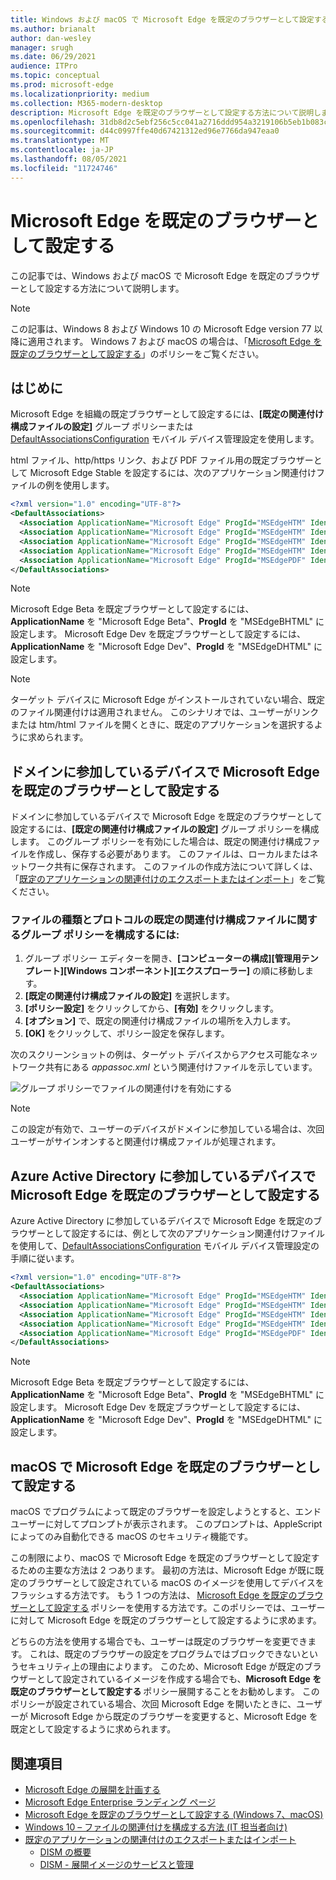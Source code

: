 ```yaml
---
title: Windows および macOS で Microsoft Edge を既定のブラウザーとして設定する
ms.author: brianalt
author: dan-wesley
manager: srugh
ms.date: 06/29/2021
audience: ITPro
ms.topic: conceptual
ms.prod: microsoft-edge
ms.localizationpriority: medium
ms.collection: M365-modern-desktop
description: Microsoft Edge を既定のブラウザーとして設定する方法について説明します
ms.openlocfilehash: 31db8d2c5ebf256c5cc041a2716ddd954a3219106b5eb1b083cc71c062abec76
ms.sourcegitcommit: d44c0997ffe40d67421312ed96e7766da947eaa0
ms.translationtype: MT
ms.contentlocale: ja-JP
ms.lasthandoff: 08/05/2021
ms.locfileid: "11724746"
---
```

# <a name="set-microsoft-edge-as-the-default-browser"></a>Microsoft Edge を既定のブラウザーとして設定する

この記事では、Windows および macOS で Microsoft Edge を既定のブラウザーとして設定する方法について説明します。

> [!NOTE]
> この記事は、Windows 8 および Windows 10 の Microsoft Edge version 77 以降に適用されます。 Windows 7 および macOS の場合は、「[Microsoft Edge を既定のブラウザーとして設定する](./microsoft-edge-policies.md#defaultbrowsersettingenabled)」のポリシーをご覧ください。

## <a name="introduction"></a>はじめに

Microsoft Edge を組織の既定ブラウザーとして設定するには、**[既定の関連付け構成ファイルの設定]** グループ ポリシーまたは [DefaultAssociationsConfiguration](/windows/client-management/mdm/policy-csp-applicationdefaults#applicationdefaults-defaultassociationsconfiguration) モバイル デバイス管理設定を使用します。

html ファイル、http/https リンク、および PDF ファイル用の既定ブラウザーとして Microsoft Edge Stable を設定するには、次のアプリケーション関連付けファイルの例を使用します。

```xml
<?xml version="1.0" encoding="UTF-8"?>
<DefaultAssociations> 
  <Association ApplicationName="Microsoft Edge" ProgId="MSEdgeHTM" Identifier=".html"/>
  <Association ApplicationName="Microsoft Edge" ProgId="MSEdgeHTM" Identifier=".htm"/>
  <Association ApplicationName="Microsoft Edge" ProgId="MSEdgeHTM" Identifier="http"/>
  <Association ApplicationName="Microsoft Edge" ProgId="MSEdgeHTM" Identifier="https"/>  
  <Association ApplicationName="Microsoft Edge" ProgId="MSEdgePDF" Identifier=".pdf"/>
</DefaultAssociations>
```

> [!NOTE]
> Microsoft Edge Beta を既定ブラウザーとして設定するには、**ApplicationName** を "Microsoft Edge Beta"、**ProgId** を "MSEdgeBHTML" に設定します。 Microsoft Edge Dev を既定ブラウザーとして設定するには、**ApplicationName** を "Microsoft Edge Dev"、**ProgId** を "MSEdgeDHTML" に設定します。


> [!NOTE]
> ターゲット デバイスに Microsoft Edge がインストールされていない場合、既定のファイル関連付けは適用されません。 このシナリオでは、ユーザーがリンクまたは htm/html ファイルを開くときに、既定のアプリケーションを選択するように求められます。

## <a name="set-microsoft-edge-as-the-default-browser-on-domain-joined-devices"></a>ドメインに参加しているデバイスで Microsoft Edge を既定のブラウザーとして設定する

ドメインに参加しているデバイスで Microsoft Edge を既定のブラウザーとして設定するには、**[既定の関連付け構成ファイルの設定]** グループ ポリシーを構成します。 このグループ ポリシーを有効にした場合は、既定の関連付け構成ファイルを作成し、保存する必要があります。 このファイルは、ローカルまたはネットワーク共有に保存されます。 このファイルの作成方法について詳しくは、「[既定のアプリケーションの関連付けのエクスポートまたはインポート](/windows-hardware/manufacture/desktop/export-or-import-default-application-associations)」をご覧ください。

### <a name="to-configure-the-group-policy-for-a-default-file-type-and-protocol-associations-configuration-file"></a>ファイルの種類とプロトコルの既定の関連付け構成ファイルに関するグループ ポリシーを構成するには:

1. グループ ポリシー エディターを開き、**[コンピューターの構成]\[管理用テンプレート]\[Windows コンポーネント]\[エクスプローラー]** の順に移動します。
2. **[既定の関連付け構成ファイルの設定]** を選択します。
3. **[ポリシー設定]** をクリックしてから、**[有効]** をクリックします。
4. **[オプション]** で、既定の関連付け構成ファイルの場所を入力します。
5. **[OK]** をクリックして、ポリシー設定を保存します。

次のスクリーンショットの例は、ターゲット デバイスからアクセス可能なネットワーク共有にある *appassoc.xml* という関連付けファイルを示しています。

   ![グループ ポリシーでファイルの関連付けを有効にする](./media/edge-learnmore-make-edge-default-browser/edge-learnmore-app-associations.png)

   > [!NOTE]
   > この設定が有効で、ユーザーのデバイスがドメインに参加している場合は、次回ユーザーがサインオンすると関連付け構成ファイルが処理されます。

## <a name="set-microsoft-edge-as-the-default-browser-on-azure-active-directory-joined-devices"></a>Azure Active Directory に参加しているデバイスで Microsoft Edge を既定のブラウザーとして設定する

Azure Active Directory に参加しているデバイスで Microsoft Edge を既定のブラウザーとして設定するには、例として次のアプリケーション関連付けファイルを使用して、[DefaultAssociationsConfiguration](/windows/client-management/mdm/policy-csp-applicationdefaults#applicationdefaults-defaultassociationsconfiguration) モバイル デバイス管理設定の手順に従います。

```xml
<?xml version="1.0" encoding="UTF-8"?>
<DefaultAssociations>
  <Association ApplicationName="Microsoft Edge" ProgId="MSEdgeHTM" Identifier=".html"/>
  <Association ApplicationName="Microsoft Edge" ProgId="MSEdgeHTM" Identifier=".htm"/>
  <Association ApplicationName="Microsoft Edge" ProgId="MSEdgeHTM" Identifier="http"/>
  <Association ApplicationName="Microsoft Edge" ProgId="MSEdgeHTM" Identifier="https"/>  
  <Association ApplicationName="Microsoft Edge" ProgId="MSEdgePDF" Identifier=".pdf"/>
</DefaultAssociations>
```

> [!NOTE]
> Microsoft Edge Beta を既定ブラウザーとして設定するには、**ApplicationName** を "Microsoft Edge Beta"、**ProgId** を "MSEdgeBHTML" に設定します。 Microsoft Edge Dev を既定ブラウザーとして設定するには、**ApplicationName** を "Microsoft Edge Dev"、**ProgId** を "MSEdgeDHTML" に設定します。

## <a name="set-microsoft-edge-as-the-default-browser-on-macos"></a>macOS で Microsoft Edge を既定のブラウザーとして設定する

macOS でプログラムによって既定のブラウザーを設定しようとすると、エンド ユーザーに対してプロンプトが表示されます。 このプロンプトは、AppleScript によってのみ自動化できる macOS のセキュリティ機能です。

この制限により、macOS で Microsoft Edge を既定のブラウザーとして設定するための主要な方法は 2 つあります。 最初の方法は、Microsoft Edge が既に既定のブラウザーとして設定されている macOS のイメージを使用してデバイスをフラッシュする方法です。 もう 1 つの方法は、 [Microsoft Edge を既定のブラウザーとして設定する](./microsoft-edge-policies.md#defaultbrowsersettingenabled) ポリシーを使用する方法です。このポリシーでは、ユーザーに対して Microsoft Edge を既定のブラウザーとして設定するように求めます。

どちらの方法を使用する場合でも、ユーザーは既定のブラウザーを変更できます。 これは、既定のブラウザーの設定をプログラムではブロックできないというセキュリティ上の理由によります。 このため、Microsoft Edge が既定のブラウザーとして設定されているイメージを作成する場合でも、**Microsoft Edge を既定のブラウザーとして設定する** ポリシー展開することをお勧めします。 このポリシーが設定されている場合、次回 Microsoft Edge を開いたときに、ユーザーが Microsoft Edge から既定のブラウザーを変更すると、Microsoft Edge を既定として設定するように求められます。

## <a name="see-also"></a>関連項目

- [Microsoft Edge の展開を計画する](./deploy-edge-plan-deployment.md)
- [Microsoft Edge Enterprise ランディング ページ](https://aka.ms/EdgeEnterprise)
- [Microsoft Edge を既定のブラウザーとして設定する (Windows 7、macOS)](./microsoft-edge-policies.md#defaultbrowsersettingenabled)
- [Windows 10 – ファイルの関連付けを構成する方法 (IT 担当者向け)](/archive/blogs/windowsinternals/windows-10-how-to-configure-file-associations-for-it-pros)
- [既定のアプリケーションの関連付けのエクスポートまたはインポート](/windows-hardware/manufacture/desktop/export-or-import-default-application-associations)
  - [DISM の概要](/windows-hardware/manufacture/desktop/what-is-dism)
  - [DISM - 展開イメージのサービスと管理](/windows-hardware/manufacture/desktop/dism---deployment-image-servicing-and-management-technical-reference-for-windows)